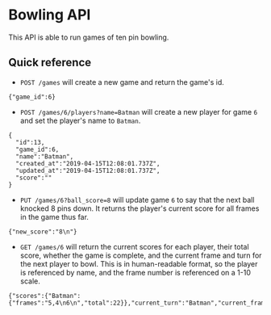 # Bowling API

This API is able to run games of ten pin bowling.

## Quick reference

* `POST /games` will create a new game and return the game's id.
```
{"game_id":6}
```
* `POST /games/6/players?name=Batman` will create a new player for game `6` and set the player's name to `Batman`.
```
{
  "id":13,
  "game_id":6,
  "name":"Batman",
  "created_at":"2019-04-15T12:08:01.737Z",
  "updated_at":"2019-04-15T12:08:01.737Z",
  "score":""
}
```
* `PUT /games/6?ball_score=8` will update game `6` to say that the next ball knocked 8 pins down. It returns the player's current score for all frames in the game thus far.
```
{"new_score":"8\n"}
```
* `GET /games/6` will return the current scores for each player, their total score, whether the game is complete, and the current frame and turn for the next player to bowl. This is in human-readable format, so the player is referenced by name, and the frame number is referenced on a 1-10 scale.
```
{"scores":{"Batman":{"frames":"5,4\n6\n","total":22}},"current_turn":"Batman","current_frame":2,"game_complete":false}
```
